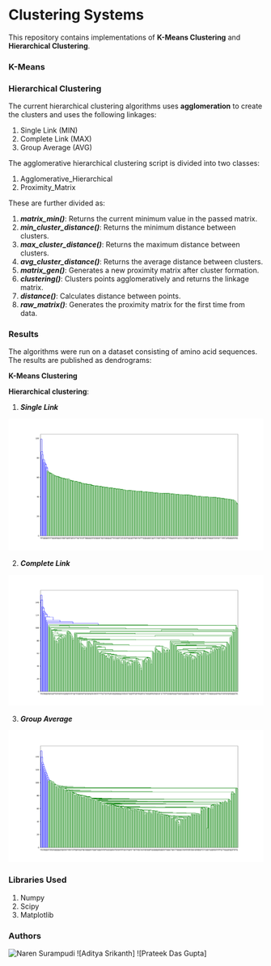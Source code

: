 # Clustering Systems

This repository contains implementations of **K-Means Clustering** and
**Hierarchical Clustering**.

### K-Means

### Hierarchical Clustering

The current hierarchical clustering algorithms uses **agglomeration** to create the
clusters and uses the following linkages:
1. Single Link (MIN)
2. Complete Link (MAX)
3. Group Average (AVG)

The agglomerative hierarchical clustering script is divided into two classes:
1. Agglomerative_Hierarchical
2. Proximity_Matrix

These are further divided as:
1. ***matrix_min()***: Returns the current minimum value in the passed matrix.
2. ***min_cluster_distance()***: Returns the minimum distance between clusters.
3. ***max_cluster_distance()***: Returns the maximum distance between clusters.
4. ***avg_cluster_distance()***: Returns the average distance between clusters.
5. ***matrix_gen()***: Generates a new proximity matrix after cluster formation.
6. ***clustering()***: Clusters points agglomeratively and returns the linkage matrix.
7. ***distance()***: Calculates distance between points.
8. ***raw_matrix()***: Generates the proximity matrix for the first time from data.

### Results

The algorithms were run on a dataset consisting of amino acid sequences. The results are
published as dendrograms:

**K-Means Clustering**


**Hierarchical clustering**:

1. ***Single Link***

![Single Link](https://github.com/aditya-srikanth/Clustering-Systems/blob/master/Hierarchical%20Clustering/agglomerative-single-link-dendrogram.png)

2. ***Complete Link***

![Complete Link](https://github.com/aditya-srikanth/Clustering-Systems/blob/master/Hierarchical%20Clustering/agglomerative-complete-link-dendrogram.png)

3. ***Group Average***

![Group Average](https://github.com/aditya-srikanth/Clustering-Systems/blob/master/Hierarchical%20Clustering/agglomerative-group-average-dendrogram.png)

### Libraries Used
1. Numpy
2. Scipy
3. Matplotlib

### Authors

![Naren Surampudi](https://github.com/nsurampu/)
![Aditya Srikanth]
![Prateek Das Gupta]
